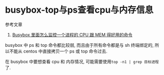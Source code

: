 # busybox-top与ps查看cpu与内存信息

参考文章

1. [Busybox 里面怎么监控一个进程的 CPU 跟 MEM 得好用的命令](https://www.v2ex.com/t/517986)

busybox 中 ps 和 top 命令都比较弱, 而且由于所有命令都是与 sh 终端绑定的, 所以不能从 centos 中直接拷贝一个 ps 或 top 命令过去.

在 busybox 中要想查看 cpu 和 内存情况, 可能需要使用`top -n1 | grep 目标进程`了.
